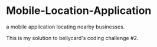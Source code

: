 # Mobile-Location-Application
a mobile application locating nearby businesses.

This is my solution to bellycard's coding challenge #2.
